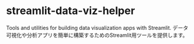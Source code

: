 # streamlit-data-viz-helper
 Tools and utilities for building data visualization apps with Streamlit. データ可視化や分析アプリを簡単に構築するためのStreamlit用ツールを提供します。

